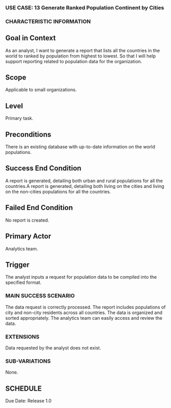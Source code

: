 ### USE CASE: 13 Generate Ranked Population Continent by Cities

### CHARACTERISTIC INFORMATION
## Goal in Context
As an analyst, I want to generate a report that lists all the countries in the world to ranked by population from highest to lowest.
So that I will help support reporting related to population data for the organization.

## Scope
Applicable to small organizations.

## Level
Primary task.

## Preconditions
There is an existing database with up-to-date information on the world populations.

## Success End Condition
A report is generated, detailing both urban and rural populations for all the countries.A report is generated, detailing both living on the cities and living on the non-cities populations for all the countries.

## Failed End Condition
No report is created.

## Primary Actor
Analytics team.

## Trigger
The analyst inputs a request for population data to be compiled into the specified format.

### MAIN SUCCESS SCENARIO
The data request is correctly processed.
The report includes populations of city and non-city residents across all countries.
The data is organized and sorted appropriately.
The analytics team can easily access and review the data.

### EXTENSIONS
Data requested by the analyst does not exist.

### SUB-VARIATIONS
None.

## SCHEDULE
Due Date: Release 1.0

